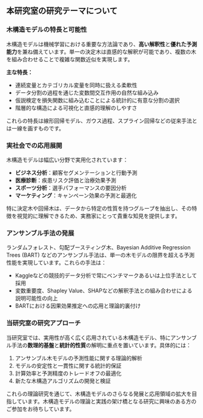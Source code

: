 ## 本研究室の研究テーマについて

### 木構造モデルの特長と可能性

木構造モデルは機械学習における重要な方法論であり、**高い解釈性**と**優れた予測能力**を兼ね備えています。単一の決定木は直感的な解釈が可能であり、複数の木を組み合わせることで複雑な関数近似を実現します。

**主な特長：**
- 連続変量とカテゴリカル変量を同時に扱える柔軟性
- データ分割の過程を通じた変数間交互作用の自然な組み込み
- 仮説検定を損失関数に組み込むことによる統計的に有意な分割の選択
- 階層的な構造による可視化と直感的理解のしやすさ

これらの特長は線形回帰モデル、ガウス過程、スプライン回帰などの従来手法とは一線を画すものです。

### 実社会での応用展開

木構造モデルは幅広い分野で実用化されています：

- **ビジネス分析**：顧客セグメンテーションと行動予測
- **医療診断**：疾患リスク評価と治療効果予測
- **スポーツ分析**：選手パフォーマンスの要因分析
- **マーケティング**：キャンペーン効果の予測と最適化

特に決定木や回帰木は、データから特定の性質を持つグループを抽出し、その特徴を視覚的に理解できるため、実務家にとって貴重な知見を提供します。

### アンサンブル手法の発展

ランダムフォレスト、勾配ブースティング木、Bayesian Additive Regression Trees (BART) などのアンサンブル手法は、単一の木モデルの限界を超える予測性能を実現しています。これらの手法は：

- Kaggleなどの競技的データ分析で常にベンチマークあるいは上位手法として採用
- 変数重要度、Shapley Value、SHAPなどの解釈手法との組み合わせによる説明可能性の向上
- BARTにおける因果効果推定への応用と理論的裏付け

### 当研究室の研究アプローチ

当研究室では、実用性が高く広く応用されている木構造モデル、特にアンサンブル手法の**数理的基盤**と**統計的性質**の解明に重点を置いています。具体的には：

1. アンサンブル木モデルの予測性能に関する理論的解析
2. モデルの安定性と一貫性に関する統計的保証
3. 計算効率と予測精度のトレードオフの最適化
4. 新たな木構造アルゴリズムの開発と検証

これらの理論研究を通じて、木構造モデルのさらなる発展と応用領域の拡大を目指しています。木構造モデルの理論と実践の架け橋となる研究に興味のある方のご参加をお待ちしています。
